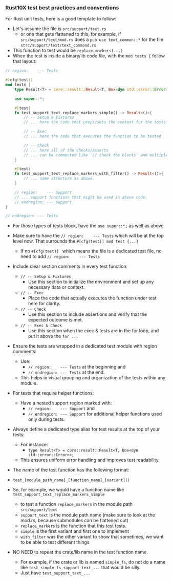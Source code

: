 ### Rust10X test best practices and conventions

For Rust unit tests, here is a good template to follow:

- Let's assume the file is `src/support/text.rs`
    - or one that gets flattened to this, for example, if `src/support/text/mod.rs` does a `pub use text_common::*` for the file `strc/support/text/text_commond.rs`
- This function to test would be `replace_markers(...)`
- When the test is inside a binary/lib code file, with the `mod tests {` follow that layout:

```rust
// region:    --- Tests

#[cfg(test)]
mod tests {
	type Result<T> = core::result::Result<T, Box<dyn std::error::Error>>; // For tests.

    use super::*;

    #[test]
	fn test_support_text_replace_markers_simple() -> Result<()>{
        // -- Setup & Fixtures
        // ... here the code that preps/sets the context for the tests

        // -- Exec
        // ... here the code that executes the function to be tested

        // -- Check
        // ... here all of the checks/asserts
        // ... can be commented like `// check the blocks` and multiple lines below
    }

    #[test]
	fn test_support_text_replace_markers_with_filter() -> Result<()>{
        // ... same structure as above.
    }

    // region:    --- Support
    // ... support functions that might be used in above code. 
    // endregion: --- Support
}

// endregion: --- Tests

```
- For those types of tests block, have the `use super::*;` as well as above
- Make sure to have the `// region:    --- Tests` which will be at the top level now. That surrounds the `#[cfg(test)] mod test {...}`
    - If no `#[cfg(test)] ` which means the file is a dedicated test file, no need to add `// region:    --- Tests`

- Include clear section comments in every test function:
  - `// -- Setup & Fixtures`
    - Use this section to initialize the environment and set up any necessary data or context.
  - `// -- Exec`
    - Place the code that actually executes the function under test here for clarity.
  - `// -- Check`
    - Use this section to include assertions and verify that the expected outcome is met.
  - `// -- Exec & Check`
    - Use this section when the exec & tests are in the for loop, and put it above the `for ...`

- Ensure the tests are wrapped in a dedicated test module with region comments:
  
  - Use:
    - `// region:    --- Tests` at the beginning and
    - `// endregion: --- Tests` at the end.
  - This helps in visual grouping and organization of the tests within any module.

- For tests that require helper functions:
  
  - Have a nested support region marked with:
    - `// region:    --- Support` and
    - `// endregion: --- Support` for additional helper functions used only during tests.

- Always define a dedicated type alias for test results at the top of your tests:
  
  - For instance:
    - `type Result<T> = core::result::Result<T, Box<dyn std::error::Error>>;`
  - This ensures uniform error handling and improves test readability.


- The name of the test function has the following format:
- `test_[module_path_name]_[function_name]_[variant]()`
- So, for example, we would have a function name like `test_support_text_replace_markers_simple`
    - to test a function `replace_markers` in the module path `src/support/text`
    - `support_text` is the module path name (make sure to look at the mod.rs, because submodules can be flattened out)
    - `replace_markers` is the function that this test tests.
    - `simple` is the first variant and first one to implement
    - `with_filter` was the other variant to show that sometimes, we want to be able to test different things.
- NO NEED to repeat the crate/lib name in the test function name.
    - For example, if the crate or lib is named `simple_fs`, do not do a name like `test_simple_fs_support_text_...` that would be silly.
    - Just have `test_support_text_...`
